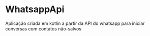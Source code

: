 # WhatsappApi
 Aplicação criada em kotlin a partir da API do whatsapp para iniciar conversas com contatos não-salvos
